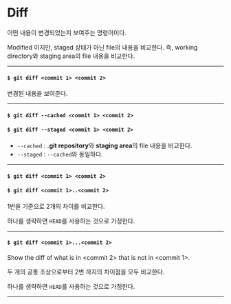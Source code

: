 # Diff

어떤 내용이 변경되었는지 보여주는 명령어이다.

Modified 이지만, staged 상태가 아닌 file의 내용을 비교한다. 즉, working directory와 staging area의 file 내용을 비교한다.

---

#### `$ git diff <commit 1> <commit 2>`

변경된 내용을 보여준다.

---

#### `$ git diff --cached <commit 1> <commit 2>`
#### `$ git diff --staged <commit 1> <commit 2>`

* `--cached` : **.git repository**와 **staging area**의 file 내용을 비교한다.
* `--staged` : `--cached`와 동일하다.

---

#### `$ git diff <commit 1> <commit 2>`
#### `$ git diff <commit 1>..<commit 2>`

1번을 기준으로 2개의 차이를 비교한다.

하나를 생략하면 `HEAD`를 사용하는 것으로 가정한다.

---

#### `$ git diff <commit 1>...<commit 2>`

Show the diff of what is in \<commit 2> that is not in \<commit 1>.

두 개의 공통 조상으로부터 2번 까지의 차이점을 모두 비교한다.

하나를 생략하면 `HEAD`를 사용하는 것으로 가정한다.

---
